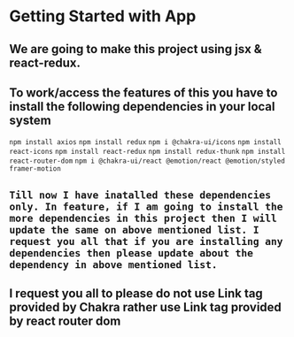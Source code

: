 # Getting Started with  App


## We are  going to make this project using jsx & react-redux.

## To work/access the features of this  you have to install the following dependencies in your local system

 `npm install axios`
 `npm install redux`
 `npm i @chakra-ui/icons`
 `npm install react-icons`
 `npm install react-redux`
 `npm install redux-thunk`
 `npm install react-router-dom`
 `npm i @chakra-ui/react @emotion/react @emotion/styled framer-motion`

## `Till now I have inatalled these dependencies only. In feature, if I am going to install the more dependencies in this project then I will update the same on above mentioned list. I request you all that if you are installing any dependencies then please update about the dependency in above mentioned list.`


## I request you all to please do not use Link tag provided by Chakra rather use Link tag provided by react router dom